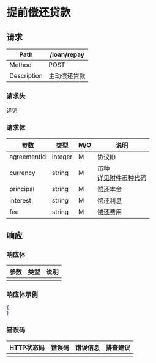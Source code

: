 # 提前偿还贷款

## 请求

| Path        | /loan/repay  |
| ----------- | ------------ |
| Method      | POST         |
| Description | 主动偿还贷款 |

### 请求头

[详见](../header.md)

### 请求体

| 参数        | 类型    | M/O  | 说明                                                         |
| ----------- | ------- | ---- | ------------------------------------------------------------ |
| agreementId | integer | M    | 协议ID                                                       |
| currency    | string  | M    | 币种<br />[详见附件币种代码](../appendices/currency_code.md) |
| principal   | string  | M    | 偿还本金                                                     |
| interest    | string  | M    | 偿还利息                                                     |
| fee         | string  | M    | 偿还费用                                                     |

## 响应

### 响应体

| 参数 | 类型 | 说明 |
| ---- | ---- | ---- |
|      |      |      |

### 响应体示例

```json
{
}
```

### 错误码

| HTTP状态码 | 错误码 | 错误信息 | 排查建议 |
| ---------- | ------ | -------- | -------- |
|            |        |          |          |

